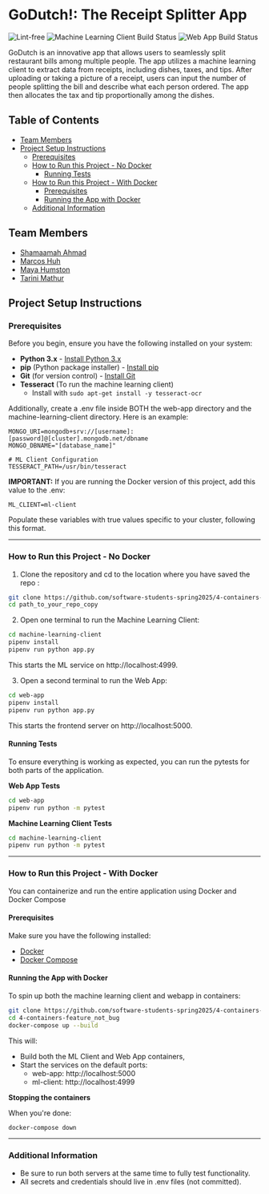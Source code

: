 # GoDutch!: The Receipt Splitter App

![Lint-free](https://github.com/nyu-software-engineering/containerized-app-exercise/actions/workflows/lint.yml/badge.svg)
![Machine Learning Client Build Status](https://github.com/software-students-spring2025/4-containers-feature_not_bug/actions/workflows/mach-learn-test.yml/badge.svg)
![Web App Build Status](https://github.com/software-students-spring2025/4-containers-feature_not_bug/actions/workflows/web-app-test.yml/badge.svg)

GoDutch is an innovative app that allows users to seamlessly split restaurant bills among multiple people. The app utilizes a machine learning client to extract data from receipts, including dishes, taxes, and tips. After uploading or taking a picture of a receipt, users can input the number of people splitting the bill and describe what each person ordered. The app then allocates the tax and tip proportionally among the dishes.

## Table of Contents
- [Team Members](#team-members)
- [Project Setup Instructions](#project-setup-instructions)
  - [Prerequisites](#prerequisites)
  - [How to Run this Project - No Docker](#how-to-run-this-project---no-docker)
    - [Running Tests](#running-tests)
  - [How to Run this Project - With Docker](#how-to-run-this-project---with-docker)
    - [Prerequisites](#prerequisites-1)
    - [Running the App with Docker](#running-the-app-with-docker)
  - [Additional Information](#additional-information)

## Team Members

- [Shamaamah Ahmad](https://github.com/shamaamahh)
- [Marcos Huh](https://github.com/mh6355)
- [Maya Humston](https://github.com/mayhumst)
- [Tarini Mathur](https://github.com/tmathur2005)

## Project Setup Instructions

### Prerequisites

Before you begin, ensure you have the following installed on your system:
- **Python 3.x** - [Install Python 3.x](https://www.python.org/downloads/)
- **pip** (Python package installer) - [Install pip](https://pip.pypa.io/en/stable/)
- **Git** (for version control) - [Install Git](https://git-scm.com/)
- **Tesseract** (To run the machine learning client)
  - Install with `sudo apt-get install -y tesseract-ocr`


Additionally, create a .env file inside BOTH the web-app directory and the machine-learning-client directory. Here is an example:

```dotenv
MONGO_URI=mongodb+srv://[username]:[password]@[cluster].mongodb.net/dbname
MONGO_DBNAME="[database_name]" 

# ML Client Configuration
TESSERACT_PATH=/usr/bin/tesseract
```

**IMPORTANT:** If you are running the Docker version of this project, add this value to the .env:

```dotenv
ML_CLIENT=ml-client
```

Populate these variables with true values specific to your cluster, following this format. 

---
### How to Run this Project - No Docker

1. Clone the repository and cd to the location where you have saved the repo :

 ```bash
git clone https://github.com/software-students-spring2025/4-containers-feature_not_bug.git 
cd path_to_your_repo_copy
 ```
2. Open one terminal to run the Machine Learning Client:

```bash
cd machine-learning-client
pipenv install
pipenv run python app.py
```
This starts the ML service on http://localhost:4999.

3. Open a second terminal to run the Web App:

```bash
cd web-app
pipenv install
pipenv run python app.py
```
This starts the frontend server on http://localhost:5000.


#### Running Tests
To ensure everything is working as expected, you can run the pytests for both parts of the application.

**Web App Tests**

```bash
cd web-app
pipenv run python -m pytest
```

**Machine Learning Client Tests**

``` bash
cd machine-learning-client
pipenv run python -m pytest
```

---
### How to Run this Project - With Docker

You can containerize and run the entire application using Docker and Docker Compose

#### Prerequisites
Make sure you have the following installed:
- [Docker](https://www.docker.com/get-started/)
- [Docker Compose](https://docs.docker.com/compose/install/)

#### Running the App with Docker

To spin up both the machine learning client and webapp in containers:

``` bash
git clone https://github.com/software-students-spring2025/4-containers-feature_not_bug.git
cd 4-containers-feature_not_bug
docker-compose up --build
```

This will:
- Build both the ML Client and Web App containers,
- Start the services on the default ports:
  - web-app: http://localhost:5000
  - ml-client: http://localhost:4999
 

**Stopping the containers**

When you're done:

```bash
docker-compose down
```

---
### Additional Information

- Be sure to run both servers at the same time to fully test functionality.
- All secrets and credentials should live in .env files (not committed).
